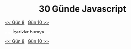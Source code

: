 <div align="center">
  <h1>30 Günde Javascript</h1>
</div>

[<< Gün 8](../gün-8/gun-8.md) | [Gün 10 >>](../gün-10/gun-10.md)

.....
İçerikler buraya
.....

[<< Gün 8](../gün-8/gun-8.md) | [Gün 10 >>](../gün-10/gun-10.md)